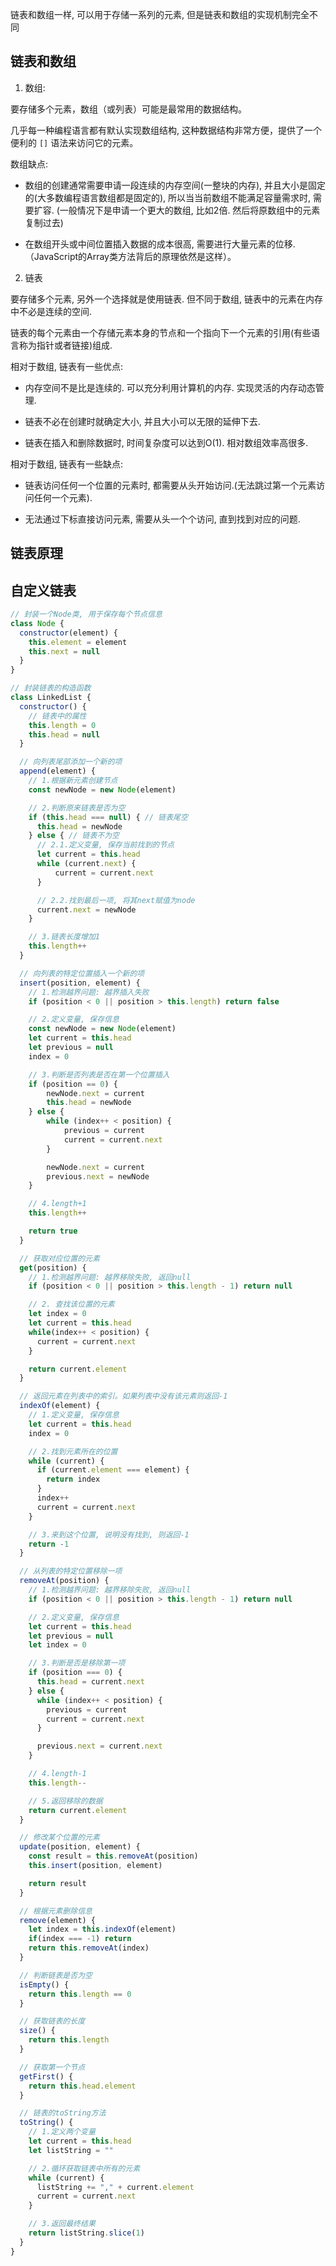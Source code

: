 链表和数组一样, 可以用于存储一系列的元素, 但是链表和数组的实现机制完全不同

## 链表和数组

1. 数组:

要存储多个元素，数组（或列表）可能是最常用的数据结构。

几乎每一种编程语言都有默认实现数组结构, 这种数据结构非常方便，提供了一个便利的 `[]` 语法来访问它的元素。

数组缺点:

- 数组的创建通常需要申请一段连续的内存空间(一整块的内存), 并且大小是固定的(大多数编程语言数组都是固定的), 所以当当前数组不能满足容量需求时, 需要扩容. (一般情况下是申请一个更大的数组, 比如2倍. 然后将原数组中的元素复制过去)

- 在数组开头或中间位置插入数据的成本很高, 需要进行大量元素的位移.（JavaScript的Array类方法背后的原理依然是这样）。

2. 链表

要存储多个元素, 另外一个选择就是使用链表. 但不同于数组, 链表中的元素在内存中不必是连续的空间.

链表的每个元素由一个存储元素本身的节点和一个指向下一个元素的引用(有些语言称为指针或者链接)组成.

相对于数组, 链表有一些优点:

- 内存空间不是比是连续的. 可以充分利用计算机的内存. 实现灵活的内存动态管理.

- 链表不必在创建时就确定大小, 并且大小可以无限的延伸下去.

- 链表在插入和删除数据时, 时间复杂度可以达到O(1). 相对数组效率高很多.

相对于数组, 链表有一些缺点:

- 链表访问任何一个位置的元素时, 都需要从头开始访问.(无法跳过第一个元素访问任何一个元素).

- 无法通过下标直接访问元素, 需要从头一个个访问, 直到找到对应的问题.

## 链表原理

## 自定义链表

```javaScript
// 封装一个Node类, 用于保存每个节点信息
class Node {
  constructor(element) {
    this.element = element
    this.next = null
  }
}

// 封装链表的构造函数
class LinkedList {
  constructor() {
    // 链表中的属性
    this.length = 0
    this.head = null
  }

  // 向列表尾部添加一个新的项
  append(element) {
    // 1.根据新元素创建节点
    const newNode = new Node(element)

    // 2.判断原来链表是否为空
    if (this.head === null) { // 链表尾空
      this.head = newNode
    } else { // 链表不为空
      // 2.1.定义变量, 保存当前找到的节点
      let current = this.head
      while (current.next) {
          current = current.next
      }

      // 2.2.找到最后一项, 将其next赋值为node
      current.next = newNode
    }

    // 3.链表长度增加1
    this.length++
  }

  // 向列表的特定位置插入一个新的项
  insert(position, element) {
    // 1.检测越界问题: 越界插入失败
    if (position < 0 || position > this.length) return false

    // 2.定义变量, 保存信息
    const newNode = new Node(element)
    let current = this.head
    let previous = null
    index = 0

    // 3.判断是否列表是否在第一个位置插入
    if (position == 0) {
        newNode.next = current
        this.head = newNode
    } else {
        while (index++ < position) {
            previous = current
            current = current.next
        }

        newNode.next = current
        previous.next = newNode
    }

    // 4.length+1
    this.length++

    return true
  }

  // 获取对应位置的元素
  get(position) {
    // 1.检测越界问题: 越界移除失败, 返回null
    if (position < 0 || position > this.length - 1) return null

    // 2. 查找该位置的元素
    let index = 0
    let current = this.head
    while(index++ < position) {
      current = current.next
    }

    return current.element
  }

  // 返回元素在列表中的索引。如果列表中没有该元素则返回-1
  indexOf(element) {
    // 1.定义变量, 保存信息
    let current = this.head
    index = 0

    // 2.找到元素所在的位置
    while (current) {
      if (current.element === element) {
        return index
      }
      index++
      current = current.next
    }

    // 3.来到这个位置, 说明没有找到, 则返回-1
    return -1
  }

  // 从列表的特定位置移除一项
  removeAt(position) {
    // 1.检测越界问题: 越界移除失败, 返回null
    if (position < 0 || position > this.length - 1) return null

    // 2.定义变量, 保存信息
    let current = this.head
    let previous = null
    let index = 0

    // 3.判断是否是移除第一项
    if (position === 0) {
      this.head = current.next
    } else {
      while (index++ < position) {
        previous = current
        current = current.next
      }

      previous.next = current.next
    }

    // 4.length-1
    this.length--

    // 5.返回移除的数据
    return current.element
  }

  // 修改某个位置的元素
  update(position, element) {
    const result = this.removeAt(position)
    this.insert(position, element)

    return result
  }

  // 根据元素删除信息
  remove(element) {
    let index = this.indexOf(element)
    if(index === -1) return
    return this.removeAt(index)
  }

  // 判断链表是否为空
  isEmpty() {
    return this.length == 0
  }

  // 获取链表的长度
  size() {
    return this.length
  }

  // 获取第一个节点
  getFirst() {
    return this.head.element
  }

  // 链表的toString方法
  toString() {
    // 1.定义两个变量
    let current = this.head
    let listString = ""

    // 2.循环获取链表中所有的元素
    while (current) {
      listString += "," + current.element
      current = current.next
    }

    // 3.返回最终结果
    return listString.slice(1)
  }
}
```
